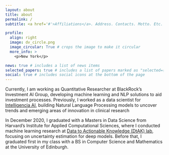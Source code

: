 ```yaml
---
layout: about
title: about
permalink: /
subtitle: <a href='#'>Affiliations</a>. Address. Contacts. Motto. Etc.

profile:
  align: right
  image: dv_circle.png
  image_circular: True # crops the image to make it circular
  more_info: >
    <p>New York</p>

news: true # includes a list of news items
selected_papers: true # includes a list of papers marked as "selected={true}"
social: true # includes social icons at the bottom of the page
---
```


Currently, I am working as Quantitative Researcher at BlackRock’s Investment AI Group, developing machine learning and NLP solutions to aid investment processes. Previously, I worked as a data scientist for [Intelligencia AI](https://www.intelligencia.ai/), building Natural Language Processing models to uncover trends and emerging areas of innovation in clinical research

In December 2020, I graduated with a Masters in Data Science from Harvard’s Institute for Applied Computational Sciences, where I conducted machine learning research at [Data to Actionable Knowledge (DtAK) lab](https://dtak.github.io/), focusing on uncertainty estimation for deep models. Before that, I graduated first in my class with a BS in Computer Science and Mathematics at the University of Edinburgh. 